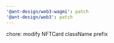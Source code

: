 ```yaml
---
'@ant-design/web3-wagmi': patch
'@ant-design/web3': patch
---
```


chore: modify NFTCard className prefix

